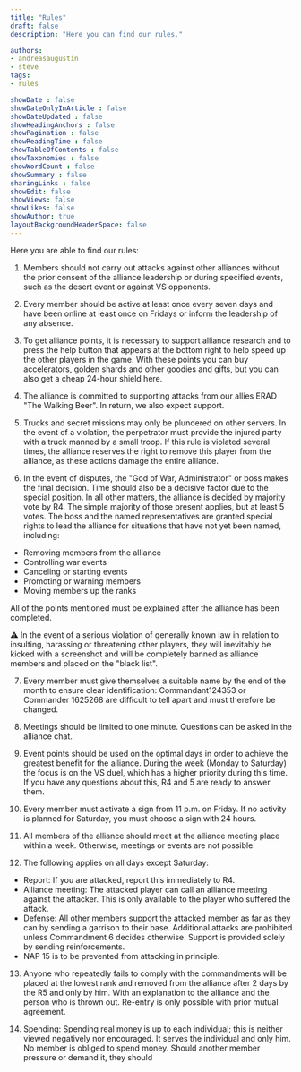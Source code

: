 ```yaml
---
title: "Rules"
draft: false
description: "Here you can find our rules."

authors:
- andreasaugustin
- steve
tags:
- rules

showDate : false
showDateOnlyInArticle : false
showDateUpdated : false
showHeadingAnchors : false
showPagination : false
showReadingTime : false
showTableOfContents : false
showTaxonomies : false
showWordCount : false
showSummary : false
sharingLinks : false
showEdit: false
showViews: false
showLikes: false
showAuthor: true
layoutBackgroundHeaderSpace: false
---
```


Here you are able to find our rules:

1. Members should not carry out attacks against other alliances without the prior consent of the alliance leadership or during specified events, such as the desert event or against VS opponents.

2. Every member should be active at least once every seven days and have been online at least once on Fridays or inform the leadership of any absence.

3. To get alliance points, it is necessary to support alliance research and to press the help button that appears at the bottom right to help speed up the other players in the game. With these points you can buy accelerators, golden shards and other goodies and gifts, but you can also get a cheap 24-hour shield here.

4. The alliance is committed to supporting attacks from our allies ERAD "The Walking Beer". In return, we also expect support.

5. Trucks and secret missions may only be plundered on other servers. In the event of a violation, the perpetrator must provide the injured party with a truck manned by a small troop. If this rule is violated several times, the alliance reserves the right to remove this player from the alliance, as these actions damage the entire alliance.

6. In the event of disputes, the "God of War, Administrator" or boss makes the final decision. Time should also be a decisive factor due to the special position. In all other matters, the alliance is decided by majority vote by R4. The simple majority of those present applies, but at least 5 votes. The boss and the named representatives are granted special rights to lead the alliance for situations that have not yet been named, including:

* Removing members from the alliance
* Controlling war events
* Canceling or starting events
* Promoting or warning members
* Moving members up the ranks

All of the points mentioned must be explained after the alliance has been completed.

:warning: In the event of a serious violation of generally known law in relation to insulting, harassing or threatening other players, they will inevitably be kicked with a screenshot and will be completely banned as alliance members and placed on the "black list".

7. Every member must give themselves a suitable name by the end of the month to ensure clear identification: Commandant124353 or Commander 1625268 are difficult to tell apart and must therefore be changed.

8. Meetings should be limited to one minute. Questions can be asked in the alliance chat.

9. Event points should be used on the optimal days in order to achieve the greatest benefit for the alliance. During the week (Monday to Saturday) the focus is on the VS duel, which has a higher priority during this time. If you have any questions about this, R4 and 5 are ready to answer them.

10. Every member must activate a sign from 11 p.m. on Friday. If no activity is planned for Saturday, you must choose a sign with 24 hours.

11. All members of the alliance should meet at the alliance meeting place within a week. Otherwise, meetings or events are not possible.

12. The following applies on all days except Saturday:

* Report: If you are attacked, report this immediately to R4.
* Alliance meeting: The attacked player can call an alliance meeting against the attacker. This is only available to the player who suffered the attack.
* Defense: All other members support the attacked member as far as they can by sending a garrison to their base. Additional attacks are prohibited unless Commandment 6 decides otherwise. Support is provided solely by sending reinforcements.
* NAP 15 is to be prevented from attacking in principle.

13. Anyone who repeatedly fails to comply with the commandments will be placed at the lowest rank and removed from the alliance after 2 days by the R5 and only by him. With an explanation to the alliance and the person who is thrown out. Re-entry is only possible with prior mutual agreement.

14. Spending: Spending real money is up to each individual; this is neither viewed negatively nor encouraged. It serves the individual and only him. No member is obliged to spend money. Should another member pressure or demand it, they should
